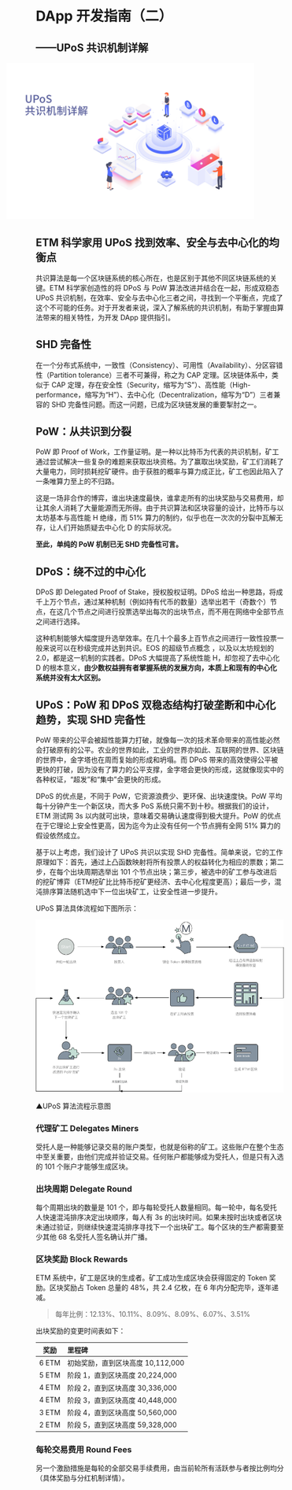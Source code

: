 # DApp 开发指南（二）

## ——UPoS 共识机制详解
<!-- ![UPoS size](/images/UPOS_01.png){height="50%" width="50%"} -->
<img src="/images/guide03.png" style="margin-left:-60px;" >

## ETM 科学家用 UPoS 找到效率、安全与去中心化的均衡点

共识算法是每一个区块链系统的核心所在，也是区别于其他不同区块链系统的关键。ETM 科学家创造性的将 DPoS 与 PoW 算法改进并结合在一起，形成双稳态 UPoS 共识机制，在效率、安全与去中心化三者之间，寻找到一个平衡点，完成了这个不可能的任务。对于开发者来说，深入了解系统的共识机制，有助于掌握由算法带来的相关特性，为开发 DApp 提供指引。

## SHD 完备性

在一个分布式系统中，一致性（Consistency）、可用性（Availability）、分区容错性（Partition tolerance）三者不可兼得，称之为 CAP 定理。区块链体系中，类似于 CAP 定理，存在安全性（Security，缩写为“S”）、高性能（High-performance，缩写为“H”）、去中心化（Decentralization，缩写为“D”）三者兼容的 SHD 完备性问题。而这一问题，已成为区块链发展的重要掣肘之一。

## PoW：从共识到分裂

PoW 即 Proof of Work，工作量证明。是一种以比特币为代表的共识机制，矿工通过尝试解决一些复杂的难题来获取出块资格。为了赢取出块奖励，矿工们消耗了大量电力，同时损耗挖矿硬件。由于获胜的概率与算力成正比，矿工也因此陷入了一条唯算力至上的不归路。

这是一场非合作的博弈，谁出块速度最快，谁拿走所有的出块奖励与交易费用，却让其余人消耗了大量能源而无所得。由于共识算法和区块容量的设计，比特币与以太坊基本与高性能 H 绝缘，而 51% 算力的制约，似乎也在一次次的分裂中瓦解无存，让人们开始质疑去中心化 D 的实际状况。

**至此，单纯的 PoW 机制已无 SHD 完备性可言。**

## DPoS：绕不过的中心化

DPoS 即 Delegated Proof of Stake，授权股权证明。DPoS 给出一种思路，将成千上万个节点，通过某种机制（例如持有代币的数量）选举出若干（奇数个）节点，在这几个节点之间进行投票选举出每次的出块节点，而不用在网络中全部节点之间进行选择。

这种机制能够大幅度提升选举效率。在几十个最多上百节点之间进行一致性投票一般来说可以在秒级完成并达到共识。EOS 的超级节点概念 ，以及以太坊规划的2.0，都是这一机制的实践者。DPoS 大幅提高了系统性能 H，却忽视了去中心化 D 的根本意义，**由少数权益拥有者掌握系统的发展方向，本质上和现有的中心化系统并没有太大区别。**

## UPoS：PoW 和 DPoS 双稳态结构打破垄断和中心化趋势，实现 SHD 完备性

PoW 带来的公平会被超性能算力打破，就像每一次的技术革命带来的高性能必然会打破原有的公平。农业的世界如此，工业的世界亦如此、互联网的世界、区块链的世界中，金字塔也在周而复始的形成和坍塌。而 DPoS 带来的高效使得公平被更快的打破，因为没有了算力的公平支撑，金字塔会更快的形成，这就像现实中的各种权证，“超发”和“集中”会更快的形成。

DPoS 的优点是，不同于 PoW，它资源浪费少、更环保、出块速度快。PoW 平均每十分钟产生一个新区块，而大多 PoS 系统只需不到十秒。根据我们的设计，ETM 测试网 3s 以内就可出块，意味着交易确认速度得到极大提升。PoW 的优点在于它理论上安全性更高，因为迄今为止没有任何一个节点拥有全网 51% 算力的假设依然成立。

基于以上考虑，我们设计了 UPoS 共识以实现 SHD 完备性。简单来说，它的工作原理如下：首先，通过上凸函数映射将所有投票人的权益转化为相应的票数；第二步，在每个出块周期选举出 101 个节点出块；第三步，被选中的矿工参与改进后的挖矿博弈（ETM挖矿比比特币挖矿更经济、去中心化程度更高）；最后一步，混沌排序算法随机选中下一位出块矿工，让安全性进一步提升。

UPoS 算法具体流程如下图所示：

![UPoS 流程](/images/upos_process.png)

▲UPoS 算法流程示意图

### 代理矿工 Delegates Miners

受托人是一种能够记录交易的账户类型，也就是俗称的矿工。这些账户在整个生态中至关重要，由他们完成并验证交易。任何账户都能够成为受托人，但是只有入选的 101 个账户才能够生成区块。

### 出块周期 Delegate Round

每个周期出块的数量是 101 个，即与每轮受托人数量相同。每一轮中，每名受托人快速混沌排序决定出块顺序，每人有 3s 的出块时间。如果未按时出块或者区块未通过验证，则继续快速混沌排序寻找下一个出块矿工。每个区块的生产都需要至少其他 68 名受托人签名确认并广播。

### 区块奖励 Block Rewards

ETM 系统中，矿工是区块的生成者。矿工成功生成区块会获得固定的 Token 奖励。区块奖励占 Token 总量的 48%，共 2.4 亿枚，在 6 年内分配完毕，逐年递减。

> 每年比例：12.13%、10.11%、8.09%、8.09%、6.07%、3.51%

出块奖励的变更时间表如下：

| 奖励  | 里程碑                            |
| ----- | :-------------------------------- |
| 6 ETM | 初始奖励，直到区块高度 10,112,000 |
| 5 ETM | 阶段 1，直到区块高度 20,224,000   |
| 4 ETM | 阶段 2，直到区块高度 30,336,000   |
| 4 ETM | 阶段 3，直到区块高度 40,448,000   |
| 3 ETM | 阶段 4，直到区块高度 50,560,000   |
| 2 ETM | 阶段 5，直到区块高度 59,328,000   |

### 每轮交易费用 Round Fees

另一个激励措施是每轮的全部交易手续费用，由当前轮所有活跃参与者按比例均分（具体奖励与分红机制详情）。

